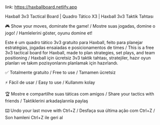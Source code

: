 link: https://haxballboard.netlify.app

Haxball 3v3 Tactical Board | Quadro Tático X3 | Haxball 3v3 Taktik Tahtası

🎮 Show your moves, dominate the game! / Mostre suas jogadas, domine o jogo! / Hamlelerini göster, oyunu domine et!

Este é um quadro tático 3v3 gratuito para Haxball, feito para planejar estratégias, jogadas ensaiadas e posicionamentos de times / This is a free 3v3 tactical board for Haxball, made to plan strategies, set plays, and team positioning / Haxball için ücretsiz 3v3 taktik tahtası, stratejiler, hazır oyun planları ve takım pozisyonlarını planlamak için hazırlandı.

✅ Totalmente gratuito / Free to use / Tamamen ücretsiz

⚡ Fácil de usar / Easy to use / Kullanımı kolay

🏆 Mostre e compartilhe suas táticas com amigos / Share your tactics with friends / Taktiklerini arkadaşlarınla paylaş

⌨️ Undo your last move with Ctrl+Z / Desfaça sua última ação com Ctrl+Z / Son hamleni Ctrl+Z ile geri al
